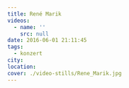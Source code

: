 ```yaml
---
title: René Marik
videos:
  - name: ''
    src: null
date: 2016-06-01 21:11:45
tags:
  - konzert
city:
location:
cover: ./video-stills/Rene_Marik.jpg
---
```

